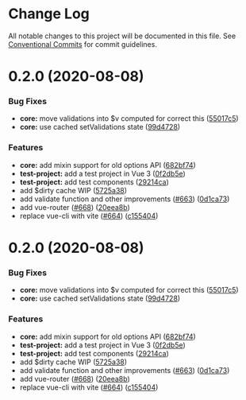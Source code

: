 # Change Log

All notable changes to this project will be documented in this file.
See [Conventional Commits](https://conventionalcommits.org) for commit guidelines.

# 0.2.0 (2020-08-08)


### Bug Fixes

* **core:** move validations into $v computed for correct this ([55017c5](https://github.com/vuelidate/vuelidate/commit/55017c5bd3810a8bb9b9b3dec8242e97d3c9c185))
* **core:** use cached setValidations state ([99d4728](https://github.com/vuelidate/vuelidate/commit/99d47289245b643d58f41e464902935b9af7f365))


### Features

* **core:** add mixin support for old options API ([682bf74](https://github.com/vuelidate/vuelidate/commit/682bf748b684d4a1ee008affed350179ded4eb6a))
* **test-project:** add a test project in Vue 3 ([0f2db5e](https://github.com/vuelidate/vuelidate/commit/0f2db5e63feab16c16d8edee3f3690e0a900ab4f))
* **test-project:** add test components ([29214ca](https://github.com/vuelidate/vuelidate/commit/29214ca038b37be8a405566bc7b5137c6c337ec9))
* add $dirty cache WIP ([5725a38](https://github.com/vuelidate/vuelidate/commit/5725a38da12848fc699c719dafa06706107f0374))
* add validate function and other improvements ([#663](https://github.com/vuelidate/vuelidate/issues/663)) ([0d1ca73](https://github.com/vuelidate/vuelidate/commit/0d1ca73ca5f7574e15256cf8bfa94ea6170dc2dc))
* add vue-router ([#668](https://github.com/vuelidate/vuelidate/issues/668)) ([20eea8b](https://github.com/vuelidate/vuelidate/commit/20eea8bda9fafce4ee9c8935648c3d5dcaa78097))
* replace vue-cli with vite ([#664](https://github.com/vuelidate/vuelidate/issues/664)) ([c155404](https://github.com/vuelidate/vuelidate/commit/c155404769fc78ceca5a2b766d0abf2071bff987))





# 0.2.0 (2020-08-08)


### Bug Fixes

* **core:** move validations into $v computed for correct this ([55017c5](https://github.com/vuelidate/vuelidate/commit/55017c5bd3810a8bb9b9b3dec8242e97d3c9c185))
* **core:** use cached setValidations state ([99d4728](https://github.com/vuelidate/vuelidate/commit/99d47289245b643d58f41e464902935b9af7f365))


### Features

* **core:** add mixin support for old options API ([682bf74](https://github.com/vuelidate/vuelidate/commit/682bf748b684d4a1ee008affed350179ded4eb6a))
* **test-project:** add a test project in Vue 3 ([0f2db5e](https://github.com/vuelidate/vuelidate/commit/0f2db5e63feab16c16d8edee3f3690e0a900ab4f))
* **test-project:** add test components ([29214ca](https://github.com/vuelidate/vuelidate/commit/29214ca038b37be8a405566bc7b5137c6c337ec9))
* add $dirty cache WIP ([5725a38](https://github.com/vuelidate/vuelidate/commit/5725a38da12848fc699c719dafa06706107f0374))
* add validate function and other improvements ([#663](https://github.com/vuelidate/vuelidate/issues/663)) ([0d1ca73](https://github.com/vuelidate/vuelidate/commit/0d1ca73ca5f7574e15256cf8bfa94ea6170dc2dc))
* add vue-router ([#668](https://github.com/vuelidate/vuelidate/issues/668)) ([20eea8b](https://github.com/vuelidate/vuelidate/commit/20eea8bda9fafce4ee9c8935648c3d5dcaa78097))
* replace vue-cli with vite ([#664](https://github.com/vuelidate/vuelidate/issues/664)) ([c155404](https://github.com/vuelidate/vuelidate/commit/c155404769fc78ceca5a2b766d0abf2071bff987))
